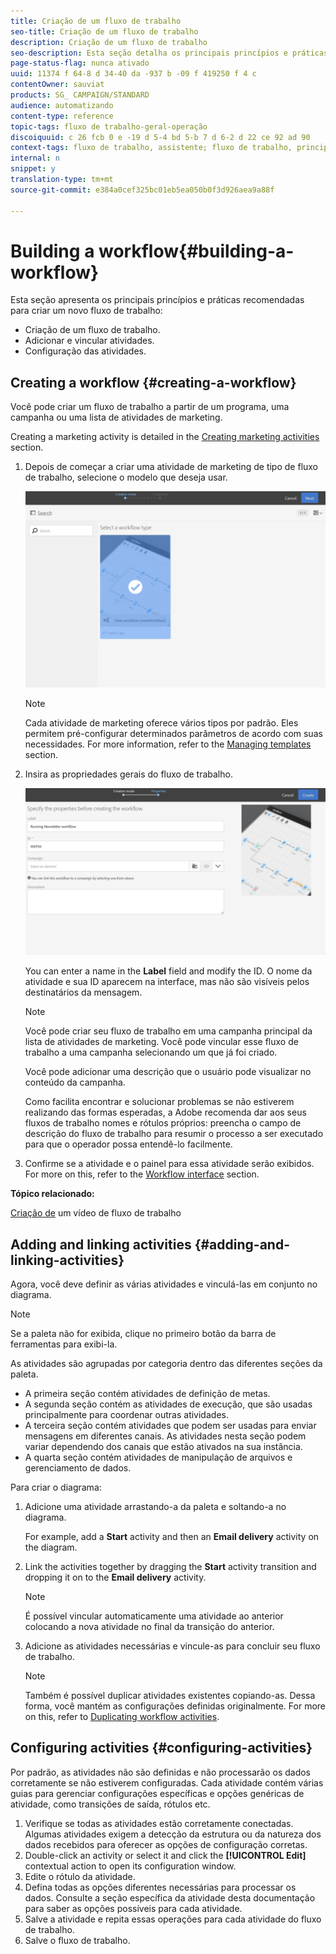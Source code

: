 ```yaml
---
title: Criação de um fluxo de trabalho
seo-title: Criação de um fluxo de trabalho
description: Criação de um fluxo de trabalho
seo-description: Esta seção detalha os principais princípios e práticas recomendadas para criar um novo fluxo de trabalho.
page-status-flag: nunca ativado
uuid: 11374 f 64-8 d 34-40 da -937 b -09 f 419250 f 4 c
contentOwner: sauviat
products: SG_ CAMPAIGN/STANDARD
audience: automatizando
content-type: reference
topic-tags: fluxo de trabalho-geral-operação
discoiquuid: c 26 fcb 0 e -19 d 5-4 bd 5-b 7 d 6-2 d 22 ce 92 ad 90
context-tags: fluxo de trabalho, assistente; fluxo de trabalho, principal
internal: n
snippet: y
translation-type: tm+mt
source-git-commit: e384a0cef325bc01eb5ea050b0f3d926aea9a88f

---
```



# Building a workflow{#building-a-workflow}

Esta seção apresenta os principais princípios e práticas recomendadas para criar um novo fluxo de trabalho:

* Criação de um fluxo de trabalho.
* Adicionar e vincular atividades.
* Configuração das atividades.

## Creating a workflow {#creating-a-workflow}

Você pode criar um fluxo de trabalho a partir de um programa, uma campanha ou uma lista de atividades de marketing.

Creating a marketing activity is detailed in the [Creating marketing activities](../../start/using/marketing-activities.md#creating-a-marketing-activity) section.

1. Depois de começar a criar uma atividade de marketing de tipo de fluxo de trabalho, selecione o modelo que deseja usar.

   ![](assets/workflow_creation_1.png)

   >[!NOTE]
   >
   >Cada atividade de marketing oferece vários tipos por padrão. Eles permitem pré-configurar determinados parâmetros de acordo com suas necessidades. For more information, refer to the [Managing templates](../../start/using/about-templates.md) section.

1. Insira as propriedades gerais do fluxo de trabalho.

   ![](assets/workflow_creation_2.png)

   You can enter a name in the **Label** field and modify the ID. O nome da atividade e sua ID aparecem na interface, mas não são visíveis pelos destinatários da mensagem.

   >[!NOTE]
   >
   >Você pode criar seu fluxo de trabalho em uma campanha principal da lista de atividades de marketing. Você pode vincular esse fluxo de trabalho a uma campanha selecionando um que já foi criado.

   Você pode adicionar uma descrição que o usuário pode visualizar no conteúdo da campanha.

   Como facilita encontrar e solucionar problemas se não estiverem realizando das formas esperadas, a Adobe recomenda dar aos seus fluxos de trabalho nomes e rótulos próprios: preencha o campo de descrição do fluxo de trabalho para resumir o processo a ser executado para que o operador possa entendê-lo facilmente.

1. Confirme se a atividade e o painel para essa atividade serão exibidos. For more on this, refer to the [Workflow interface](../../automating/using/workflow-interface.md) section.

**Tópico relacionado:**

[Criação de](https://helpx.adobe.com/campaign/kt/acs/using/acs-create-workflow-feature-video-use.html) um vídeo de fluxo de trabalho

## Adding and linking activities {#adding-and-linking-activities}

Agora, você deve definir as várias atividades e vinculá-las em conjunto no diagrama.

>[!NOTE]
>
>Se a paleta não for exibida, clique no primeiro botão da barra de ferramentas para exibi-la.

As atividades são agrupadas por categoria dentro das diferentes seções da paleta.

* A primeira seção contém atividades de definição de metas.
* A segunda seção contém as atividades de execução, que são usadas principalmente para coordenar outras atividades.
* A terceira seção contém atividades que podem ser usadas para enviar mensagens em diferentes canais. As atividades nesta seção podem variar dependendo dos canais que estão ativados na sua instância.
* A quarta seção contém atividades de manipulação de arquivos e gerenciamento de dados.

Para criar o diagrama:

1. Adicione uma atividade arrastando-a da paleta e soltando-a no diagrama.

   For example, add a **Start** activity and then an **Email delivery** activity on the diagram.

1. Link the activities together by dragging the **Start** activity transition and dropping it on to the **Email delivery** activity.

   >[!NOTE]
   >
   >É possível vincular automaticamente uma atividade ao anterior colocando a nova atividade no final da transição do anterior.

1. Adicione as atividades necessárias e vincule-as para concluir seu fluxo de trabalho.

   >[!NOTE]
   >
   >Também é possível duplicar atividades existentes copiando-as. Dessa forma, você mantém as configurações definidas originalmente. For more on this, refer to [Duplicating workflow activities](../../automating/using/workflow-interface.md#duplicating-workflow-activities).

## Configuring activities {#configuring-activities}

Por padrão, as atividades não são definidas e não processarão os dados corretamente se não estiverem configuradas. Cada atividade contém várias guias para gerenciar configurações específicas e opções genéricas de atividade, como transições de saída, rótulos etc.

1. Verifique se todas as atividades estão corretamente conectadas. Algumas atividades exigem a detecção da estrutura ou da natureza dos dados recebidos para oferecer as opções de configuração corretas.
1. Double-click an activity or select it and click the **[!UICONTROL Edit]** contextual action to open its configuration window.
1. Edite o rótulo da atividade.
1. Defina todas as opções diferentes necessárias para processar os dados. Consulte a seção específica da atividade desta documentação para saber as opções possíveis para cada atividade.
1. Salve a atividade e repita essas operações para cada atividade do fluxo de trabalho.
1. Salve o fluxo de trabalho.

